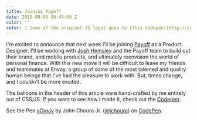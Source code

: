 ```yaml
---
title: Joining Payoff
date: 2015-08-05 06:44:00 Z
color: ''
refer: 1 Some of the original JS logic goes to [this Codepen](http://codepen.io/Bergability/pen/EjRRXx).
---
```


I'm excited to announce that next week I'll be joining [Payoff](https://www.payoff.com/) as a Product Designer. I'll be working with [Josh Hemsley](https://twitter.com/joshhemsley) and the Payoff team to build out their brand, and mobile products, and ultimately reenvision the world of personal finance. With this new move it will be difficult to leave my friends and teammates at Envoy, a group of some of the most talented and quality human beings that I've had the pleasure to work with. But, times change, and I couldn't be more excited.

The balloons in the header of this article were hand-crafted by me entirely out of CSS/JS. If you want to see how I made it, check out the [Codepen](http://codepen.io/jchoura/pen/vOvrJv).

<p data-height="368" data-theme-id="17605" data-slug-hash="vOvrJv" data-default-tab="result" data-user="jchoura" class='codepen'>See the Pen <a href='http://codepen.io/jchoura/pen/vOvrJv/'>vOvrJv</a> by John Choura Jr. (<a href='http://codepen.io/jchoura'>@jchoura</a>) on <a href='http://codepen.io'>CodePen</a>.</p>
<script async src="//assets.codepen.io/assets/embed/ei.js"></script>
